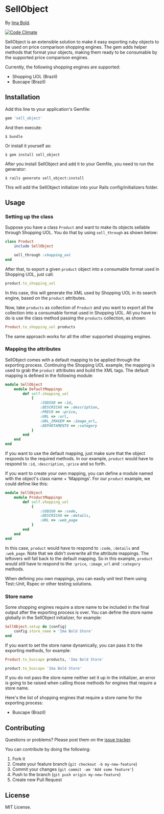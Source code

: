 # SellObject

By [Ima Bold](http://imabold.com).

[![Code Climate](https://codeclimate.com/github/imaboldcompany/sell_object.png)](https://codeclimate.com/github/imaboldcompany/sell_object)

SellObject is an extensible solution to make it easy exporting ruby objects to be used on price comparison shopping engines. The gem adds helper methods that format your objects, making them ready to be consumable by the supported price comparison engines.

Currently, the following shopping engines are supported:

* Shopping UOL (Brazil)
* Buscape (Brazil)

## Installation

Add this line to your application's Gemfile:

```ruby
gem 'sell_object'
```

And then execute:

    $ bundle

Or install it yourself as:

    $ gem install sell_object

After you install SellObject and add it to your Gemfile, you need to run the generator:

    $ rails generate sell_object:install

This will add the SellObject initializer into your Rails config/initializers folder.

## Usage

### Setting up the class

Suppose you have a class `Product` and want to make its objects sellable through Shopping UOL. 
You do that by using `sell_through` as shown below:

```ruby
class Product
	include SellObject

	sell_through :shopping_uol
end
```

After that, to export a given `product` object into a consumable format used in Shopping UOL, just call:

```ruby
product.to_shopping_uol
```

In this case, this will generate the XML used by Shopping UOL in its search engine, based on the `product` attributes.

Now, take `products` as collection of `Product` and you want to export all the collection into a consumable format used in Shopping UOL. All you have to do is use the class method passing the `products` collection, as shown:

```ruby
Product.to_shopping_uol products
```

The same approach works for all the other supported shopping engines.

### Mapping the attributes

SellObject comes with a default mapping to be applied through the exporting process. Continuing the Shopping UOL example, the mapping is used to grab the `product` attributes and build the XML tags. The default mapping is defined in the following module:

```ruby
module SellObject
	module DefaultMappings
		def self.shopping_uol
			{ 
				:CODIGO => :id, 
				:DESCRICAO => :description, 
				:PRECO => :price,
				:URL => :url,
				:URL_IMAGEM => :image_url,
				:DEPARTAMENTO => :category  
			}
		end
	end	
end
```
If you want to use the default mapping, just make sure that the object responds to the required methods. In our example, `product` would have to respond to `:id`, `:description`, `:price` and so forth.

If you want to create your own mapping, you can define a module named with the object's class name + 'Mappings'. For our `product` example, we could define like this:

```ruby
module SellObject
	module ProductMappings
		def self.shopping_uol
			{ 
				:CODIGO => :code, 
				:DESCRICAO => :details, 
				:URL => :web_page  
			}
		end
	end	
end
```
In this case, `product` would have to respond to `:code`, `:details` and `:web_page`. Note that we didn't overwrite all the attribute mappings. The leftovers will fall back to the default mapping. So in this example, `product` would still have to respond to the `:price`, `:image_url` and `:category` methods.

When defining you own mappings, you can easily unit test them using Test::Unit, Rspec or other testing solutions.

### Store name

Some shopping engines require a store name to be included in the final output after the exporting process is over. You can define the store name globally in the SellObject initializer, for example:

```ruby
SellObject.setup do |config|
	config.store_name = 'Ima Bold Store'
end
```

If you want to set the store name dynamically, you can pass it to the exporting methods, for example:

```ruby
Product.to_buscape products, 'Ima Bold Store'

product.to_buscape 'Ima Bold Store'
```

If you do not pass the store name neither set it up in the initializer, an error is going to be raised when calling those methods for engines that require a store name.

Here's the list of shopping engines that require a store name for the exporting process:

* Buscape (Brazil)

## Contributing

Questions or problems? Please post them on the [issue tracker](https://github.com/imaboldcompany/sell_object/issues).

You can contribute by doing the following:

1. Fork it
2. Create your feature branch (`git checkout -b my-new-feature`)
3. Commit your changes (`git commit -am 'Add some feature'`)
4. Push to the branch (`git push origin my-new-feature`)
5. Create new Pull Request

## License

MIT License.